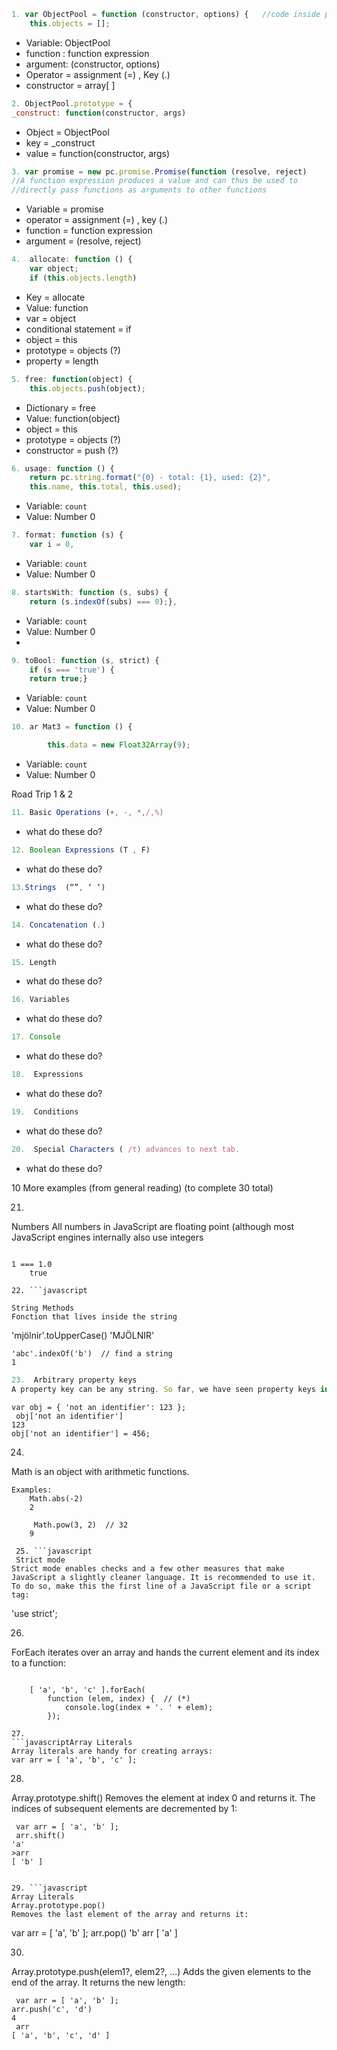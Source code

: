 ```javascript
1. var ObjectPool = function (constructor, options) {   //code inside parenthesis must be evaluated be for continuing
	this.objects = [];
```

* Variable: ObjectPool
* function : function expression
* argument: (constructor, options)
* Operator = assignment (=) , Key (.)
* constructor = array[ ]


```javascript
2. ObjectPool.prototype = {
_construct: function(constructor, args)
```

* Object = ObjectPool
* key = _construct
* value = function(constructor, args)


```javascript
3. var promise = new pc.promise.Promise(function (resolve, reject)
//A function expression produces a value and can thus be used to
//directly pass functions as arguments to other functions
```

* Variable = promise
* operator = assignment (=) , key (.)
* function = function expression
* argument = (resolve, reject)



```javascript
4.  allocate: function () {
	var object;
	if (this.objects.length)
```

* Key =  allocate
* Value: function
* var = object
* conditional statement = if
* object = this
* prototype = objects (?)
* property = length



```javascript
5. free: function(object) {
	this.objects.push(object);
```


* Dictionary = free
* Value: function(object)
* object = this
* prototype = objects (?)
* constructor = push (?)

```javascript
6. usage: function () {
	return pc.string.format("{0} - total: {1}, used: {2}",
	this.name, this.total, this.used);
```

* Variable: `count`
* Value: Number 0



```javascript
7. format: function (s) {
	var i = 0,
```

* Variable: `count`
* Value: Number 0


```javascript
8. startsWith: function (s, subs) {
	return (s.indexOf(subs) === 0);},
```

* Variable: `count`
* Value: Number 0
*


```javascript
9. toBool: function (s, strict) {
	if (s === 'true') {
	return true;}
```

* Variable: `count`
* Value: Number 0


```javascript
10. ar Mat3 = function () {

        this.data = new Float32Array(9);
```

* Variable: `count`
* Value: Number 0


Road Trip 1 & 2


```javascript
11. Basic Operations (+, -, *,/,%)

```

* what do these do?


```javascript
12. Boolean Expressions (T , F)

```

* what do these do?

```javascript
13.Strings  (“”, ‘ ‘)

```

* what do these do?


```javascript
14. Concatenation (.)

```

* what do these do?

```javascript
15. Length

```

* what do these do?

```javascript
16. Variables

```

* what do these do?

```javascript
17. Console

```

* what do these do?

```javascript
18.  Expressions

```

* what do these do?

```javascript
19.  Conditions

```

* what do these do?

```javascript
20.  Special Characters ( /t) advances to next tab.

```

* what do these do?


10 More examples (from general reading) (to complete 30 total)

21. ```javascript
Numbers
All numbers in JavaScript are floating point (although most JavaScript engines internally also use integers
```

1 === 1.0
    true

22. ```javascript

String Methods
Fonction that lives inside the string
```
 'mjölnir'.toUpperCase()
    'MJÖLNIR'

    'abc'.indexOf('b')  // find a string
    1


```javascript
23.  Arbitrary property keys
A property key can be any string. So far, we have seen property keys in object literals and after the dot operator. (Roughly) you can only use them that way if they are identifiers. If you want to use other strings as keys, you have to quote them in an object literal and use square brackets to get and set the property:
```
    var obj = { 'not an identifier': 123 };
     obj['not an identifier']
    123
    obj['not an identifier'] = 456;

24. ```javascript
Math is an object with arithmetic functions.
```
Examples:
    Math.abs(-2)
    2

     Math.pow(3, 2)  // 32
    9

 25. ```javascript
 Strict mode
Strict mode enables checks and a few other measures that make JavaScript a slightly cleaner language. It is recommended to use it. To do so, make this the first line of a JavaScript file or a script tag:
 ```
 'use strict';

26. ```javascript
 ForEach
iterates over an array and hands the current element and its index to a function:
```

    [ 'a', 'b', 'c' ].forEach(
        function (elem, index) {  // (*)
            console.log(index + '. ' + elem);
        });

27.
```javascriptArray Literals
Array literals are handy for creating arrays:
var arr = [ 'a', 'b', 'c' ];
```

28. ```javascriptArray Literals
Array.prototype.shift()
Removes the element at index 0 and returns it. The indices of subsequent elements are decremented by 1:
```
 var arr = [ 'a', 'b' ];
 arr.shift()
'a'
>arr
[ 'b' ]


29. ```javascript
Array Literals
Array.prototype.pop()
Removes the last element of the array and returns it:
```

var arr = [ 'a', 'b' ];
arr.pop()
'b'
arr
[ 'a' ]



30. ```javascript

Array.prototype.push(elem1?, elem2?, ...)
Adds the given elements to the end of the array. It returns the new length:
```
 var arr = [ 'a', 'b' ];
arr.push('c', 'd')
4
 arr
[ 'a', 'b', 'c', 'd' ]
